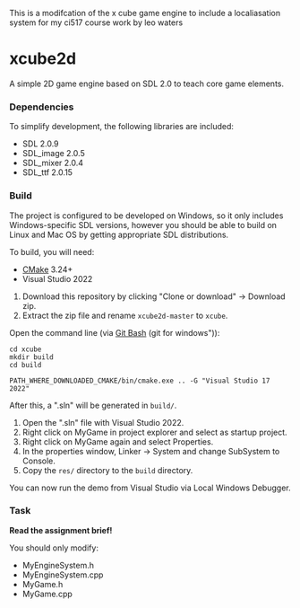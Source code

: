 This is a modifcation of the x cube game engine to include a localiasation system for my ci517 course work
by leo waters


xcube2d
=======


A simple 2D game engine based on SDL 2.0 to teach core game elements.

### Dependencies

To simplify development, the following libraries are included:

* SDL 2.0.9
* SDL_image 2.0.5
* SDL_mixer 2.0.4
* SDL_ttf 2.0.15

### Build

The project is configured to be developed on Windows, so it only includes Windows-specific SDL versions, however you should be able to build on Linux and Mac OS by getting appropriate SDL distributions.

To build, you will need:

* [CMake](https://github.com/Kitware/CMake/releases/download/v3.24.2/cmake-3.24.2-windows-x86_64.zip) 3.24+
* Visual Studio 2022

1. Download this repository by clicking "Clone or download" -> Download zip.
2. Extract the zip file and rename `xcube2d-master` to `xcube`.

Open the command line (via [Git Bash](https://gitforwindows.org/) (git for windows")):

```
cd xcube
mkdir build
cd build

PATH_WHERE_DOWNLOADED_CMAKE/bin/cmake.exe .. -G "Visual Studio 17 2022"

```

After this, a ".sln" will be generated in `build/`.

1. Open the ".sln" file with Visual Studio 2022.
2. Right click on MyGame in project explorer and select as startup project.
3. Right click on MyGame again and select Properties.
4. In the properties window, Linker -> System and change SubSystem to Console.
5. Copy the `res/` directory to the `build` directory.

You can now run the demo from Visual Studio via Local Windows Debugger.

### Task

**Read the assignment brief!**

You should only modify:

* MyEngineSystem.h
* MyEngineSystem.cpp
* MyGame.h
* MyGame.cpp
